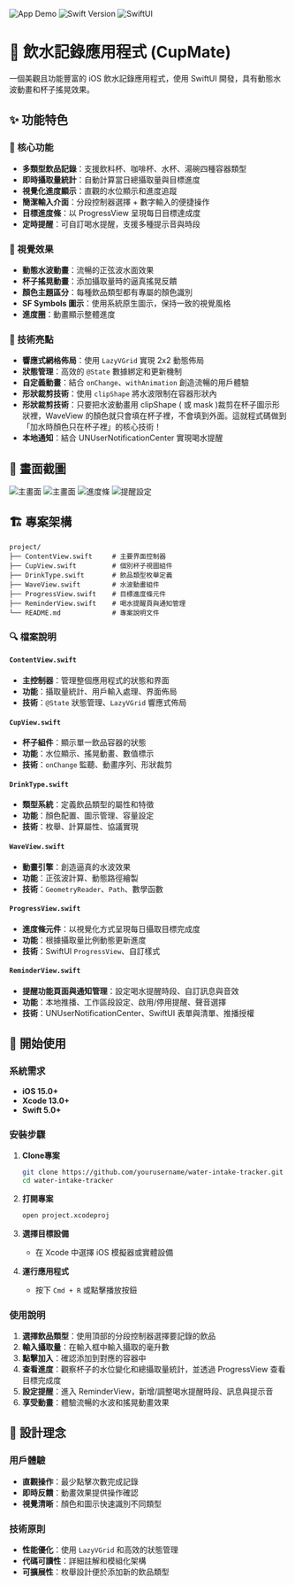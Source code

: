 ![App Demo](https://img.shields.io/badge/Platform-iOS%2015%2B-blue)
![Swift Version](https://img.shields.io/badge/Swift-5.0-orange)
![SwiftUI](https://img.shields.io/badge/UI-SwiftUI-green)

# 🧊 飲水記錄應用程式 (CupMate)

一個美觀且功能豐富的 iOS 飲水記錄應用程式，使用 SwiftUI 開發，具有動態水波動畫和杯子搖晃效果。

## ✨ 功能特色

### 🎯 核心功能
- **多類型飲品記錄**：支援飲料杯、咖啡杯、水杯、湯碗四種容器類型
- **即時攝取量統計**：自動計算當日總攝取量與目標進度
- **視覺化進度顯示**：直觀的水位顯示和進度追蹤
- **簡潔輸入介面**：分段控制器選擇 + 數字輸入的便捷操作
- **目標進度條**：以 ProgressView 呈現每日目標達成度
- **定時提醒**：可自訂喝水提醒，支援多種提示音與時段

### 🎨 視覺效果
- **動態水波動畫**：流暢的正弦波水面效果
- **杯子搖晃動畫**：添加攝取量時的逼真搖晃反饋
- **顏色主題區分**：每種飲品類型都有專屬的顏色識別
- **SF Symbols 圖示**：使用系統原生圖示，保持一致的視覺風格
- **進度圈**：動畫顯示整體進度

### 🔧 技術亮點
- **響應式網格佈局**：使用 `LazyVGrid` 實現 2x2 動態佈局
- **狀態管理**：高效的 `@State` 數據綁定和更新機制
- **自定義動畫**：結合 `onChange`、`withAnimation` 創造流暢的用戶體驗
- **形狀裁剪技術**：使用 `clipShape` 將水波限制在容器形狀內
- **形狀裁剪技術**：只要把水波動畫用 clipShape ( 或 mask )裁剪在杯子圖示形狀裡，WaveView 的顏色就只會填在杯子裡，不會填到外面。這就程式碼做到「加水時顏色只在杯子裡」的核心技術！
- **本地通知**：結合 UNUserNotificationCenter 實現喝水提醒

## 📱 畫面截圖

![主畫面](images/1.png)
![主畫面](images/2.png)
![進度條](images/3.png)
![提醒設定](images/4.png)


## 🏗️ 專案架構

```
project/
├── ContentView.swift     # 主要界面控制器
├── CupView.swift         # 個別杯子視圖組件
├── DrinkType.swift       # 飲品類型枚舉定義
├── WaveView.swift        # 水波動畫組件
├── ProgressView.swift    # 目標進度條元件
├── ReminderView.swift    # 喝水提醒頁與通知管理
└── README.md             # 專案說明文件
```

### 🔍 檔案說明

#### `ContentView.swift`
- **主控制器**：管理整個應用程式的狀態和界面
- **功能**：攝取量統計、用戶輸入處理、界面佈局
- **技術**：`@State` 狀態管理、`LazyVGrid` 響應式佈局

#### `CupView.swift`
- **杯子組件**：顯示單一飲品容器的狀態
- **功能**：水位顯示、搖晃動畫、數值標示
- **技術**：`onChange` 監聽、動畫序列、形狀裁剪

#### `DrinkType.swift`
- **類型系統**：定義飲品類型的屬性和特徵
- **功能**：顏色配置、圖示管理、容量設定
- **技術**：枚舉、計算屬性、協議實現

#### `WaveView.swift`
- **動畫引擎**：創造逼真的水波效果
- **功能**：正弦波計算、動態路徑繪製
- **技術**：`GeometryReader`、`Path`、數學函數

#### `ProgressView.swift`
- **進度條元件**：以視覺化方式呈現每日攝取目標完成度
- **功能**：根據攝取量比例動態更新進度
- **技術**：SwiftUI `ProgressView`、自訂樣式

#### `ReminderView.swift`
- **提醒功能頁面與通知管理**：設定喝水提醒時段、自訂訊息與音效
- **功能**：本地推播、工作區段設定、啟用/停用提醒、聲音選擇
- **技術**：UNUserNotificationCenter、SwiftUI 表單與清單、推播授權

## 🚀 開始使用

### 系統需求
- **iOS 15.0+**
- **Xcode 13.0+**
- **Swift 5.0+**

### 安裝步驟

1. **Clone專案**
   ```bash
   git clone https://github.com/yourusername/water-intake-tracker.git
   cd water-intake-tracker
   ```

2. **打開專案**
   ```bash
   open project.xcodeproj
   ```

3. **選擇目標設備**
   - 在 Xcode 中選擇 iOS 模擬器或實體設備

4. **運行應用程式**
   - 按下 `Cmd + R` 或點擊播放按鈕

### 使用說明

1. **選擇飲品類型**：使用頂部的分段控制器選擇要記錄的飲品
2. **輸入攝取量**：在輸入框中輸入攝取的毫升數
3. **點擊加入**：確認添加到對應的容器中
4. **查看進度**：觀察杯子的水位變化和總攝取量統計，並透過 ProgressView 查看目標完成度
5. **設定提醒**：進入 ReminderView，新增/調整喝水提醒時段、訊息與提示音
6. **享受動畫**：體驗流暢的水波和搖晃動畫效果

## 🎯 設計理念

### 用戶體驗
- **直觀操作**：最少點擊次數完成記錄
- **即時反饋**：動畫效果提供操作確認
- **視覺清晰**：顏色和圖示快速識別不同類型

### 技術原則
- **性能優化**：使用 `LazyVGrid` 和高效的狀態管理
- **代碼可讀性**：詳細註解和模組化架構
- **可擴展性**：枚舉設計便於添加新的飲品類型
